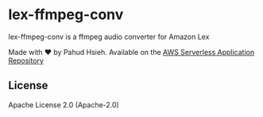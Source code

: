 # lex-ffmpeg-conv

lex-ffmpeg-conv is a ffmpeg audio converter for Amazon Lex

Made with ❤️ by Pahud Hsieh. Available on the [AWS Serverless Application Repository](https://aws.amazon.com/serverless)

## License

Apache License 2.0 (Apache-2.0)

